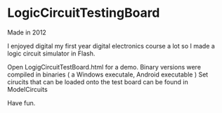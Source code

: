 # LogicCircuitTestingBoard
Made in 2012

I enjoyed digital my first year digital electronics course a lot so I made a logic circuit simulator in Flash.

Open LogigCircuitTestBoard.html for a demo.
Binary versions were compiled in binaries ( a Windows executale, Android executable )
Set cirucits that can be loaded onto the test board can be found in ModelCircuits

Have fun.
